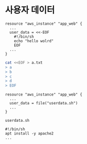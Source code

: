 # 사용자 데이터

```
resource "aws_instance" "app_web" {
  ...
  user_data = <<-EOF
    #!/bin/sh
    echo "hello wolrd"
    EOF
  ...
}
```

``` bash
cat <<EOF > a.txt
> a
> b
> c
> d
> EOF
```

```
resource "aws_instance" "app_web" {
  ...
  user_data = file("userdata.sh")
  ...
}
```

`userdata.sh`
```
#!/bin/sh
apt install -y apache2
...
```
